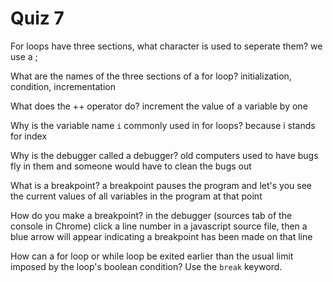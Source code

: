 # Quiz 7

For loops have three sections, what character is used to seperate them?
we use a ;

What are the names of the three sections of a for loop?
initialization, condition, incrementation

What does the ++ operator do?
increment the value of a variable by one

Why is the variable name `i` commonly used in for loops?
because i stands for index

Why is the debugger called a debugger?
old computers used to have bugs fly in them and someone would
have to clean the bugs out

What is a breakpoint?
a breakpoint pauses the program and let's you see the current values of all variables in the program at that point

How do you make a breakpoint?
in the debugger (sources tab of the console in Chrome) click a line number in a javascript source file, then a blue arrow will appear indicating a breakpoint has been made on that line

How can a for loop or while loop be exited earlier than the usual limit imposed by the loop's boolean condition?
Use the `break` keyword.
